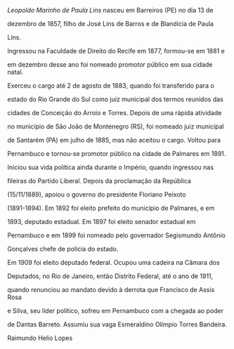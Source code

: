 

*Leopoldo Marinho de Paula Lins* nasceu em Barreiros (PE) no dia 13 de

dezembro de 1857, filho de José Lins de Barros e de Blandícia de Paula

Lins.



Ingressou na Faculdade de Direito do Recife em 1877, formou-se em 1881 e

em dezembro desse ano foi nomeado promotor público em sua cidade natal.

Exerceu o cargo até 2 de agosto de 1883, quando foi transferido para o

estado do Rio Grande do Sul como juiz municipal dos termos reunidos das

cidades de Conceição do Arroio e Torres. Depois de uma rápida atividade

no município de São João de Montenegro (RS), foi nomeado juiz municipal

de Santarém (PA) em julho de 1885, mas não aceitou o cargo. Voltou para

Pernambuco e tornou-se promotor público na cidade de Palmares em 1891.



Iniciou sua vida política ainda durante o Império, quando ingressou nas

fileiras do Partido Liberal. Depois da proclamação da República

(15/11/1889), apoiou o governo do presidente Floriano Peixoto

(1891-1894). Em 1892 foi eleito prefeito do município de Palmares, e em

1893, deputado estadual. Em 1897 foi eleito senador estadual em

Pernambuco e em 1899 foi nomeado pelo governador Segismundo Antônio

Gonçalves chefe de polícia do estado.



Em 1909 foi eleito deputado federal. Ocupou uma cadeira na Câmara dos

Deputados, no Rio de Janeiro, então Distrito Federal, até o ano de 1911,

quando renunciou ao mandato devido à derrota que Francisco de Assis Rosa

e Silva, seu líder político, sofreu em Pernambuco com a chegada ao poder

de Dantas Barreto. Assumiu sua vaga Esmeraldino Olímpio Torres Bandeira.



Raimundo Helio Lopes



